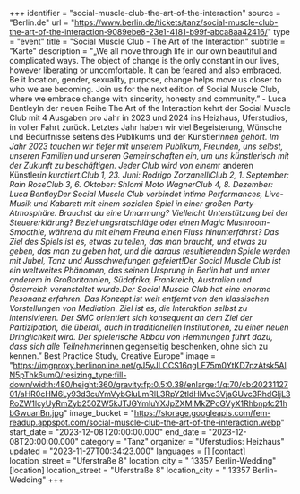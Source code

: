 +++
identifier = "social-muscle-club-the-art-of-the-interaction"
source = "Berlin.de"
url = "https://www.berlin.de/tickets/tanz/social-muscle-club-the-art-of-the-interaction-9089ebe8-23e1-4181-b99f-abca8aa42416/"
type = "event"
title = "Social Muscle Club - The Art of the Interaction"
subtitle = "Karte"
description = "„We all move through life in our own beautiful and complicated ways. The object of change is the only constant in our lives, however liberating or uncomfortable. It can be feared and also embraced. Be it location, gender, sexuality, purpose, change helps move us closer to who we are becoming. Join us for the next edition of Social Muscle Club, where we embrace change with sincerity, honesty and community.” - Luca BentleyIn der neuen Reihe The Art of the Interaction kehrt der Social Muscle Club mit 4 Ausgaben pro Jahr in 2023 und 2024 ins Heizhaus, Uferstudios, in voller Fahrt zurück. Letztes Jahr haben wir viel Begeisterung, Wünsche und Bedürfnisse seitens des Publikums und der Künstler*innen gehört. Im Jahr 2023 tauchen wir tiefer mit unserem Publikum, Freunden, uns selbst, unseren Familien und unseren Gemeinschaften ein, um uns künstlerisch mit der Zukunft zu beschäftigen. Jeder Club wird von einem*r anderen Künstler*in kuratiert.Club 1, 23. Juni: Rodrigo ZorzanelliClub 2, 1. September: Rain RoseClub 3, 6. Oktober: Shlomi Moto WagnerClub 4, 8. Dezember: Luca BentleyDer Social Muscle Club verbindet intime Performances, Live-Musik und Kabarett mit einem sozialen Spiel in einer großen Party-Atmosphäre. Brauchst du eine Umarmung? Vielleicht Unterstützung bei der Steuererklärung? Beziehungsratschläge oder einen Magic Mushroom-Smoothie, während du mit einem Freund einen Fluss hinunterfährst? Das Ziel des Spiels ist es, etwas zu teilen, das man braucht, und etwas zu geben, das man zu geben hat, und die daraus resultierenden Spiele werden mit Jubel, Tanz und Ausschweifungen gefeiert!Der Social Muscle Club ist ein weltweites Phänomen, das seinen Ursprung in Berlin hat und unter anderem in Großbritannien, Südafrika, Frankreich, Australien und Österreich veranstaltet wurde.Der Social Muscle Club hat eine enorme Resonanz erfahren. Das Konzept ist weit entfernt von den klassischen Vorstellungen von Mediation. Ziel ist es, die Interaktion selbst zu intensivieren. Der SMC orientiert sich konsequent an dem Ziel der Partizipation, die überall, auch in traditionellen Institutionen, zu einer neuen Dringlichkeit wird. Der spielerische Abbau von Hemmungen führt dazu, dass sich alle Teilnehmer*innen gegenseitig beschenken, ohne sich zu kennen.” Best Practice Study, Creative Europe"
image = "https://imgproxy.berlinonline.net/gJ5yJLCCS16qgLF75m0YtKD7pzAtsk5AlN5pThk6umQ/resizing_type:fill-down/width:480/height:360/gravity:fp:0.5:0.38/enlarge:1/q:70/cb:2023112701/aHR0cHM6Ly93d3cuYmVybGluLmRlL3RpY2tldHMvc3VjaGUvc3RhdGljL3RoZW1lcyUyRmZyb250ZW5kJTJGYmluYXJpZXMlMkZPcGVyX1Rhbnpfc21hbGwuanBn.jpg"
image_bucket = "https://storage.googleapis.com/fem-readup.appspot.com/social-muscle-club-the-art-of-the-interaction.webp"
start_date = "2023-12-08T20:00:00.000"
end_date = "2023-12-08T20:00:00.000"
category = "Tanz"
organizer = "Uferstudios: Heizhaus"
updated = "2023-11-27T00:34:23.000"
languages = []
[contact]
location_street = "Uferstraße 8"
location_city = " 13357 Berlin-Wedding"
[location]
location_street = "Uferstraße 8"
location_city = " 13357 Berlin-Wedding"
+++